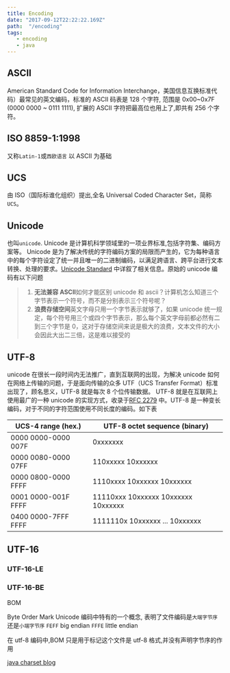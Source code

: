 ```yaml
---
title: Encoding
date: "2017-09-12T22:22:22.169Z"
path:  "/encoding"
tags:
   - encoding
   - java
---
```


## ASCII

American Standard Code for Information Interchange，美国信息互换标准代码）最常见的英文编码，标准的 ASCII 码表是 128 个字符,
范围是 0x00~0x7F (0000 0000 ~ 0111 1111),
扩展的 ASCII 字符把最高位也用上了,即共有 256 个字符。

## ISO 8859-1:1998

又称`Latin-1`或`西欧语言`
以 ASCII 为基础

## UCS

由 ISO（国际标谁化组织）提出,全名 Universal Coded Character Set，简称`UCS`。

## Unicode

也叫`unicode`.
Unicode 是计算机科学领域里的一项业界标准,包括字符集、编码方案等。
Unicode 是为了解决传统的字符编码方案的局限而产生的，它为每种语言中的每个字符设定了统一并且唯一的二进制编码，以满足跨语言、跨平台进行文本转换、处理的要求。[Unicode Standard](http://www.unicode.org/standard/standard.html)
中详叙了相关信息。原始的 unicode 编码有以下问题

> 1. **无法兼容 ASCII**如何才能区别 unicode 和 ascii？计算机怎么知道三个字节表示一个符号，而不是分别表示三个符号呢？
> 2. **浪费存储空间**英文字母只用一个字节表示就够了，如果 unicode 统一规定，每个符号用三个或四个字节表示，那么每个英文字母前都必然有二到三个字节是 0，这对于存储空间来说是极大的浪费，文本文件的大小会因此大出二三倍，这是难以接受的

## UTF-8

unicode 在很长一段时间内无法推广，直到互联网的出现，为解决 unicode 如何在网络上传输的问题，于是面向传输的众多 UTF（UCS Transfer Format）标准出现了，顾名思义，UTF-8 就是每次 8 个位传输数据。
UTF-8 就是在互联网上使用最广的一种 unicode 的实现方式，收录于[RFC 2279](https://www.ietf.org/rfc/rfc2279.txt)
中。UTF-8 是一种变长编码，对于不同的字符范围使用不同长度的编码。如下表

| UCS-4 range (hex.)  | UTF-8 octet sequence (binary)       |
| ------------------- | ----------------------------------- |
| 0000 0000-0000 007F | 0xxxxxxx                            |
| 0000 0080-0000 07FF | 110xxxxx 10xxxxxx                   |
| 0000 0800-0000 FFFF | 1110xxxx 10xxxxxx 10xxxxxx          |
| 0001 0000-001F FFFF | 11110xxx 10xxxxxx 10xxxxxx 10xxxxxx |
| 0400 0000-7FFF FFFF | 1111110x 10xxxxxx ... 10xxxxxx      |

## UTF-16

### UTF-16-LE

### UTF-16-BE

BOM

Byte Order Mark
Unicode 编码中特有的一个概念, 表明了文件编码是`大端字节序`还是`小端字节序`
`FEFF` big endian
`FFFE` little endian

在 utf-8 编码中,BOM 只是用于标记这个文件是 utf-8 格式,并没有声明字节序的作用

[java charset blog](http://lukejin.iteye.com/blog/586088)
